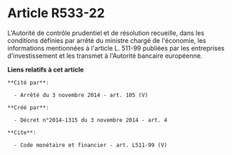 # Article R533-22

L'Autorité de contrôle prudentiel et de résolution recueille, dans les conditions définies par arrêté du ministre chargé de
l'économie, les informations mentionnées à l'article L. 511-99 publiées par les entreprises d'investissement et les transmet
à l'Autorité bancaire européenne.

**Liens relatifs à cet article**

	**Cité par**:

	  - Arrêté du 3 novembre 2014 - art. 105 (V)

	**Créé par**:

	  - Décret n°2014-1315 du 3 novembre 2014 - art. 4

	**Cite**:

	  - Code monétaire et financier - art. L511-99 (V)
